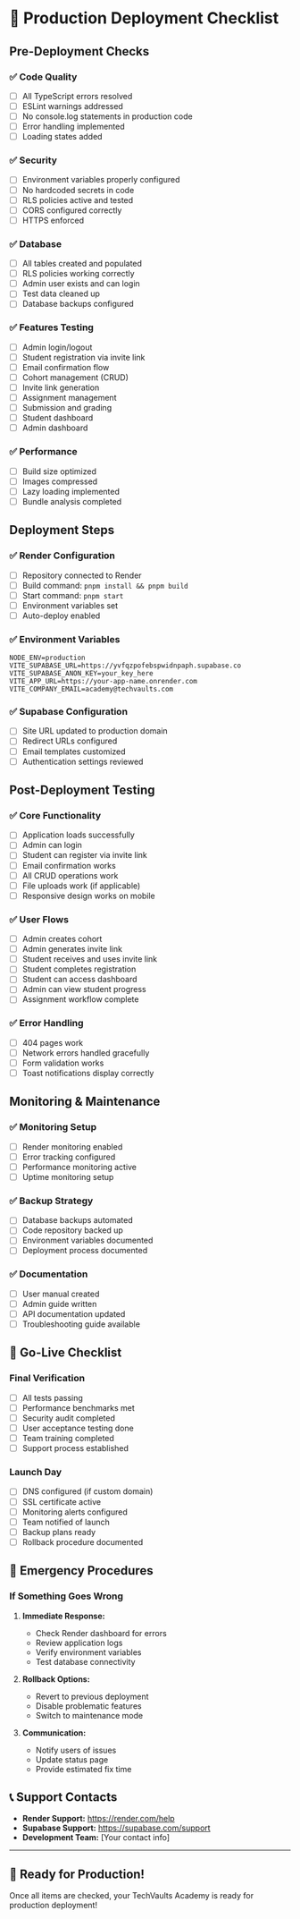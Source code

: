 # 🚀 Production Deployment Checklist

## Pre-Deployment Checks

### ✅ Code Quality
- [ ] All TypeScript errors resolved
- [ ] ESLint warnings addressed
- [ ] No console.log statements in production code
- [ ] Error handling implemented
- [ ] Loading states added

### ✅ Security
- [ ] Environment variables properly configured
- [ ] No hardcoded secrets in code
- [ ] RLS policies active and tested
- [ ] CORS configured correctly
- [ ] HTTPS enforced

### ✅ Database
- [ ] All tables created and populated
- [ ] RLS policies working correctly
- [ ] Admin user exists and can login
- [ ] Test data cleaned up
- [ ] Database backups configured

### ✅ Features Testing
- [ ] Admin login/logout
- [ ] Student registration via invite link
- [ ] Email confirmation flow
- [ ] Cohort management (CRUD)
- [ ] Invite link generation
- [ ] Assignment management
- [ ] Submission and grading
- [ ] Student dashboard
- [ ] Admin dashboard

### ✅ Performance
- [ ] Build size optimized
- [ ] Images compressed
- [ ] Lazy loading implemented
- [ ] Bundle analysis completed

## Deployment Steps

### ✅ Render Configuration
- [ ] Repository connected to Render
- [ ] Build command: `pnpm install && pnpm build`
- [ ] Start command: `pnpm start`
- [ ] Environment variables set
- [ ] Auto-deploy enabled

### ✅ Environment Variables
```
NODE_ENV=production
VITE_SUPABASE_URL=https://yvfqzpofebspwidnpaph.supabase.co
VITE_SUPABASE_ANON_KEY=your_key_here
VITE_APP_URL=https://your-app-name.onrender.com
VITE_COMPANY_EMAIL=academy@techvaults.com
```

### ✅ Supabase Configuration
- [ ] Site URL updated to production domain
- [ ] Redirect URLs configured
- [ ] Email templates customized
- [ ] Authentication settings reviewed

## Post-Deployment Testing

### ✅ Core Functionality
- [ ] Application loads successfully
- [ ] Admin can login
- [ ] Student can register via invite link
- [ ] Email confirmation works
- [ ] All CRUD operations work
- [ ] File uploads work (if applicable)
- [ ] Responsive design works on mobile

### ✅ User Flows
- [ ] Admin creates cohort
- [ ] Admin generates invite link
- [ ] Student receives and uses invite link
- [ ] Student completes registration
- [ ] Student can access dashboard
- [ ] Admin can view student progress
- [ ] Assignment workflow complete

### ✅ Error Handling
- [ ] 404 pages work
- [ ] Network errors handled gracefully
- [ ] Form validation works
- [ ] Toast notifications display correctly

## Monitoring & Maintenance

### ✅ Monitoring Setup
- [ ] Render monitoring enabled
- [ ] Error tracking configured
- [ ] Performance monitoring active
- [ ] Uptime monitoring setup

### ✅ Backup Strategy
- [ ] Database backups automated
- [ ] Code repository backed up
- [ ] Environment variables documented
- [ ] Deployment process documented

### ✅ Documentation
- [ ] User manual created
- [ ] Admin guide written
- [ ] API documentation updated
- [ ] Troubleshooting guide available

## 🎯 Go-Live Checklist

### Final Verification
- [ ] All tests passing
- [ ] Performance benchmarks met
- [ ] Security audit completed
- [ ] User acceptance testing done
- [ ] Team training completed
- [ ] Support process established

### Launch Day
- [ ] DNS configured (if custom domain)
- [ ] SSL certificate active
- [ ] Monitoring alerts configured
- [ ] Team notified of launch
- [ ] Backup plans ready
- [ ] Rollback procedure documented

## 🚨 Emergency Procedures

### If Something Goes Wrong
1. **Immediate Response:**
   - Check Render dashboard for errors
   - Review application logs
   - Verify environment variables
   - Test database connectivity

2. **Rollback Options:**
   - Revert to previous deployment
   - Disable problematic features
   - Switch to maintenance mode

3. **Communication:**
   - Notify users of issues
   - Update status page
   - Provide estimated fix time

## 📞 Support Contacts

- **Render Support:** https://render.com/help
- **Supabase Support:** https://supabase.com/support
- **Development Team:** [Your contact info]

---

## 🎉 Ready for Production!

Once all items are checked, your TechVaults Academy is ready for production deployment!
